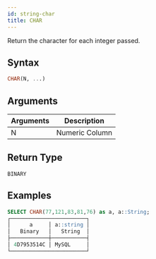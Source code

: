 ```yaml
---
id: string-char
title: CHAR
---
```


Return the character for each integer passed.

## Syntax

```sql
CHAR(N, ...)
```

## Arguments

| Arguments | Description    |
|-----------|----------------|
| N         | Numeric Column |

## Return Type

`BINARY`

## Examples

```sql
SELECT CHAR(77,121,83,81,76) as a, a::String;
┌────────────────────────┐
│      a     │ a::string │
│   Binary   │   String  │
├────────────┼───────────┤
│ 4D7953514C │ MySQL     │
└────────────────────────┘
```
